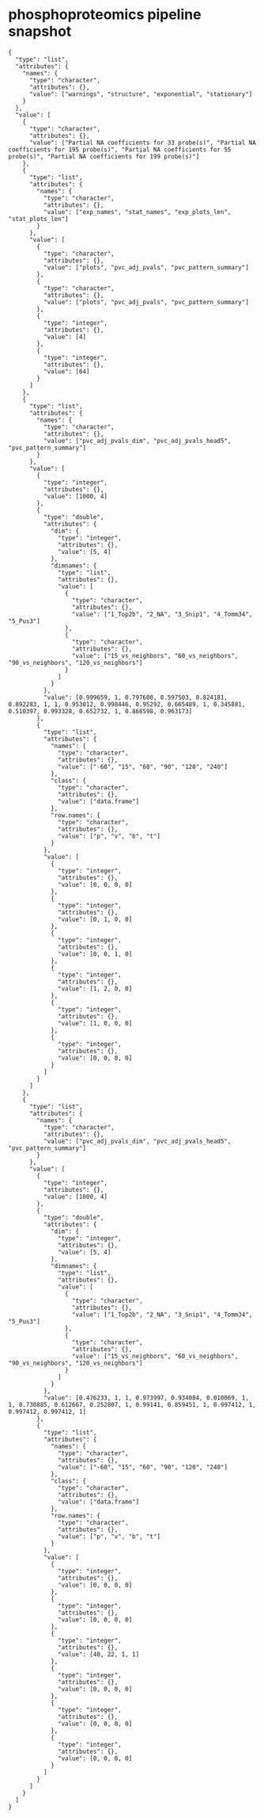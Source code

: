 # phosphoproteomics pipeline snapshot

    {
      "type": "list",
      "attributes": {
        "names": {
          "type": "character",
          "attributes": {},
          "value": ["warnings", "structure", "exponential", "stationary"]
        }
      },
      "value": [
        {
          "type": "character",
          "attributes": {},
          "value": ["Partial NA coefficients for 33 probe(s)", "Partial NA coefficients for 195 probe(s)", "Partial NA coefficients for 55 probe(s)", "Partial NA coefficients for 199 probe(s)"]
        },
        {
          "type": "list",
          "attributes": {
            "names": {
              "type": "character",
              "attributes": {},
              "value": ["exp_names", "stat_names", "exp_plots_len", "stat_plots_len"]
            }
          },
          "value": [
            {
              "type": "character",
              "attributes": {},
              "value": ["plots", "pvc_adj_pvals", "pvc_pattern_summary"]
            },
            {
              "type": "character",
              "attributes": {},
              "value": ["plots", "pvc_adj_pvals", "pvc_pattern_summary"]
            },
            {
              "type": "integer",
              "attributes": {},
              "value": [4]
            },
            {
              "type": "integer",
              "attributes": {},
              "value": [64]
            }
          ]
        },
        {
          "type": "list",
          "attributes": {
            "names": {
              "type": "character",
              "attributes": {},
              "value": ["pvc_adj_pvals_dim", "pvc_adj_pvals_head5", "pvc_pattern_summary"]
            }
          },
          "value": [
            {
              "type": "integer",
              "attributes": {},
              "value": [1000, 4]
            },
            {
              "type": "double",
              "attributes": {
                "dim": {
                  "type": "integer",
                  "attributes": {},
                  "value": [5, 4]
                },
                "dimnames": {
                  "type": "list",
                  "attributes": {},
                  "value": [
                    {
                      "type": "character",
                      "attributes": {},
                      "value": ["1_Top2b", "2_NA", "3_Snip1", "4_Tomm34", "5_Pus3"]
                    },
                    {
                      "type": "character",
                      "attributes": {},
                      "value": ["15_vs_neighbors", "60_vs_neighbors", "90_vs_neighbors", "120_vs_neighbors"]
                    }
                  ]
                }
              },
              "value": [0.999659, 1, 0.797608, 0.597503, 0.824181, 0.892283, 1, 1, 0.953012, 0.998446, 0.95292, 0.665489, 1, 0.345881, 0.510397, 0.993328, 0.652732, 1, 0.868598, 0.963173]
            },
            {
              "type": "list",
              "attributes": {
                "names": {
                  "type": "character",
                  "attributes": {},
                  "value": ["-60", "15", "60", "90", "120", "240"]
                },
                "class": {
                  "type": "character",
                  "attributes": {},
                  "value": ["data.frame"]
                },
                "row.names": {
                  "type": "character",
                  "attributes": {},
                  "value": ["p", "v", "b", "t"]
                }
              },
              "value": [
                {
                  "type": "integer",
                  "attributes": {},
                  "value": [0, 0, 0, 0]
                },
                {
                  "type": "integer",
                  "attributes": {},
                  "value": [0, 1, 0, 0]
                },
                {
                  "type": "integer",
                  "attributes": {},
                  "value": [0, 0, 1, 0]
                },
                {
                  "type": "integer",
                  "attributes": {},
                  "value": [1, 2, 0, 0]
                },
                {
                  "type": "integer",
                  "attributes": {},
                  "value": [1, 0, 0, 0]
                },
                {
                  "type": "integer",
                  "attributes": {},
                  "value": [0, 0, 0, 0]
                }
              ]
            }
          ]
        },
        {
          "type": "list",
          "attributes": {
            "names": {
              "type": "character",
              "attributes": {},
              "value": ["pvc_adj_pvals_dim", "pvc_adj_pvals_head5", "pvc_pattern_summary"]
            }
          },
          "value": [
            {
              "type": "integer",
              "attributes": {},
              "value": [1000, 4]
            },
            {
              "type": "double",
              "attributes": {
                "dim": {
                  "type": "integer",
                  "attributes": {},
                  "value": [5, 4]
                },
                "dimnames": {
                  "type": "list",
                  "attributes": {},
                  "value": [
                    {
                      "type": "character",
                      "attributes": {},
                      "value": ["1_Top2b", "2_NA", "3_Snip1", "4_Tomm34", "5_Pus3"]
                    },
                    {
                      "type": "character",
                      "attributes": {},
                      "value": ["15_vs_neighbors", "60_vs_neighbors", "90_vs_neighbors", "120_vs_neighbors"]
                    }
                  ]
                }
              },
              "value": [0.476233, 1, 1, 0.973997, 0.934084, 0.010069, 1, 1, 0.730885, 0.612667, 0.252807, 1, 0.99141, 0.859451, 1, 0.997412, 1, 0.997412, 0.997412, 1]
            },
            {
              "type": "list",
              "attributes": {
                "names": {
                  "type": "character",
                  "attributes": {},
                  "value": ["-60", "15", "60", "90", "120", "240"]
                },
                "class": {
                  "type": "character",
                  "attributes": {},
                  "value": ["data.frame"]
                },
                "row.names": {
                  "type": "character",
                  "attributes": {},
                  "value": ["p", "v", "b", "t"]
                }
              },
              "value": [
                {
                  "type": "integer",
                  "attributes": {},
                  "value": [0, 0, 0, 0]
                },
                {
                  "type": "integer",
                  "attributes": {},
                  "value": [0, 0, 0, 0]
                },
                {
                  "type": "integer",
                  "attributes": {},
                  "value": [40, 22, 1, 1]
                },
                {
                  "type": "integer",
                  "attributes": {},
                  "value": [0, 0, 0, 0]
                },
                {
                  "type": "integer",
                  "attributes": {},
                  "value": [0, 0, 0, 0]
                },
                {
                  "type": "integer",
                  "attributes": {},
                  "value": [0, 0, 0, 0]
                }
              ]
            }
          ]
        }
      ]
    }

